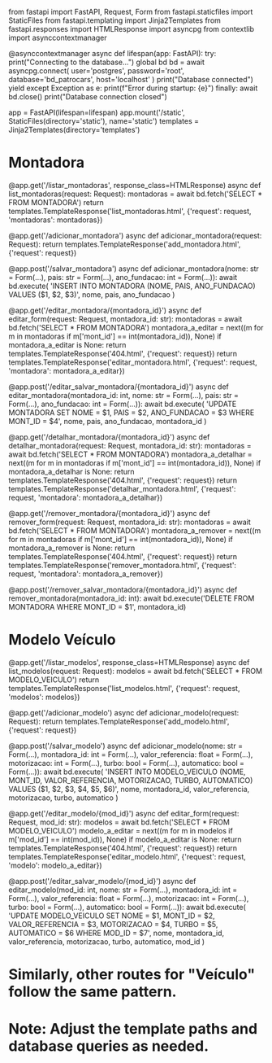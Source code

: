 from fastapi import FastAPI, Request, Form
from fastapi.staticfiles import StaticFiles
from fastapi.templating import Jinja2Templates
from fastapi.responses import HTMLResponse
import asyncpg
from contextlib import asynccontextmanager

@asynccontextmanager
async def lifespan(app: FastAPI):
    try:
        print("Connecting to the database...")
        global bd
        bd = await asyncpg.connect(
            user='postgres',
            password='root',
            database='bd_patrocars',
            host='localhost'
        )
        print("Database connected")
        yield
    except Exception as e:
        print(f"Error during startup: {e}")
    finally:
        await bd.close()
        print("Database connection closed")

app = FastAPI(lifespan=lifespan)
app.mount('/static', StaticFiles(directory='static'), name='static')
templates = Jinja2Templates(directory='templates')

# Montadora

@app.get('/listar_montadoras', response_class=HTMLResponse)
async def list_montadoras(request: Request):
    montadoras = await bd.fetch('SELECT * FROM MONTADORA')
    return templates.TemplateResponse('list_montadoras.html', {'request': request, 'montadoras': montadoras})

@app.get('/adicionar_montadora')
async def adicionar_montadora(request: Request):
    return templates.TemplateResponse('add_montadora.html', {'request': request})

@app.post('/salvar_montadora')
async def adicionar_montadora(nome: str = Form(...), pais: str = Form(...), ano_fundacao: int = Form(...)):
    await bd.execute(
        'INSERT INTO MONTADORA (NOME, PAIS, ANO_FUNDACAO) VALUES ($1, $2, $3)',
        nome, pais, ano_fundacao
    )

@app.get('/editar_montadora/{montadora_id}')
async def editar_form(request: Request, montadora_id: str):
    montadoras = await bd.fetch('SELECT * FROM MONTADORA')
    montadora_a_editar = next((m for m in montadoras if m['mont_id'] == int(montadora_id)), None)
    if montadora_a_editar is None:
        return templates.TemplateResponse('404.html', {'request': request})
    return templates.TemplateResponse('editar_montadora.html', {'request': request, 'montadora': montadora_a_editar})

@app.post('/editar_salvar_montadora/{montadora_id}')
async def editar_montadora(montadora_id: int, nome: str = Form(...), pais: str = Form(...), ano_fundacao: int = Form(...)):
    await bd.execute(
        'UPDATE MONTADORA SET NOME = $1, PAIS = $2, ANO_FUNDACAO = $3 WHERE MONT_ID = $4',
        nome, pais, ano_fundacao, montadora_id
    )

@app.get('/detalhar_montadora/{montadora_id}')
async def detalhar_montadora(request: Request, montadora_id: str):
    montadoras = await bd.fetch('SELECT * FROM MONTADORA')
    montadora_a_detalhar = next((m for m in montadoras if m['mont_id'] == int(montadora_id)), None)
    if montadora_a_detalhar is None:
        return templates.TemplateResponse('404.html', {'request': request})
    return templates.TemplateResponse('detalhar_montadora.html', {'request': request, 'montadora': montadora_a_detalhar})

@app.get('/remover_montadora/{montadora_id}')
async def remover_form(request: Request, montadora_id: str):
    montadoras = await bd.fetch('SELECT * FROM MONTADORA')
    montadora_a_remover = next((m for m in montadoras if m['mont_id'] == int(montadora_id)), None)
    if montadora_a_remover is None:
        return templates.TemplateResponse('404.html', {'request': request})
    return templates.TemplateResponse('remover_montadora.html', {'request': request, 'montadora': montadora_a_remover})

@app.post('/remover_salvar_montadora/{montadora_id}')
async def remover_montadora(montadora_id: int):
    await bd.execute('DELETE FROM MONTADORA WHERE MONT_ID = $1', montadora_id)

# Modelo Veículo

@app.get('/listar_modelos', response_class=HTMLResponse)
async def list_modelos(request: Request):
    modelos = await bd.fetch('SELECT * FROM MODELO_VEICULO')
    return templates.TemplateResponse('list_modelos.html', {'request': request, 'modelos': modelos})

@app.get('/adicionar_modelo')
async def adicionar_modelo(request: Request):
    return templates.TemplateResponse('add_modelo.html', {'request': request})

@app.post('/salvar_modelo')
async def adicionar_modelo(nome: str = Form(...), montadora_id: int = Form(...), valor_referencia: float = Form(...),
                           motorizacao: int = Form(...), turbo: bool = Form(...), automatico: bool = Form(...)):
    await bd.execute(
        'INSERT INTO MODELO_VEICULO (NOME, MONT_ID, VALOR_REFERENCIA, MOTORIZACAO, TURBO, AUTOMATICO) VALUES ($1, $2, $3, $4, $5, $6)',
        nome, montadora_id, valor_referencia, motorizacao, turbo, automatico
    )

@app.get('/editar_modelo/{mod_id}')
async def editar_form(request: Request, mod_id: str):
    modelos = await bd.fetch('SELECT * FROM MODELO_VEICULO')
    modelo_a_editar = next((m for m in modelos if m['mod_id'] == int(mod_id)), None)
    if modelo_a_editar is None:
        return templates.TemplateResponse('404.html', {'request': request})
    return templates.TemplateResponse('editar_modelo.html', {'request': request, 'modelo': modelo_a_editar})

@app.post('/editar_salvar_modelo/{mod_id}')
async def editar_modelo(mod_id: int, nome: str = Form(...), montadora_id: int = Form(...), valor_referencia: float = Form(...),
                        motorizacao: int = Form(...), turbo: bool = Form(...), automatico: bool = Form(...)):
    await bd.execute(
        'UPDATE MODELO_VEICULO SET NOME = $1, MONT_ID = $2, VALOR_REFERENCIA = $3, MOTORIZACAO = $4, TURBO = $5, AUTOMATICO = $6 WHERE MOD_ID = $7',
        nome, montadora_id, valor_referencia, motorizacao, turbo, automatico, mod_id
    )

# Similarly, other routes for "Veículo" follow the same pattern.

# Note: Adjust the template paths and database queries as needed.
